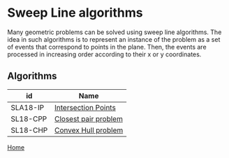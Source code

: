 # Sweep Line algorithms

Many geometric problems can be solved using sweep line algorithms. The idea in
such algorithms is to represent an instance of the problem as a set of events that
correspond to points in the plane. Then, the events are processed in increasing order
according to their x or y coordinates.

## Algorithms
 id|Name
--------|-----------------
SLA18-IP| [Intersection Points](https://github.com/mua-uniandes/mua-uniandes.github.io/blob/master/GraphsDoc/Algorithms/DepthFirstSearch.md)
SL18-CPP| [Closest pair problem](https://github.com/mua-uniandes/mua-uniandes.github.io/blob/master/GraphsDoc/Algorithms/BreadthFirstSearch.md)
SL18-CHP| [Convex Hull problem](https://github.com/mua-uniandes/mua-uniandes.github.io/blob/master/SweepLineDocs/Algorithms/ConvexHull.md)


[Home](HomePage.md)
